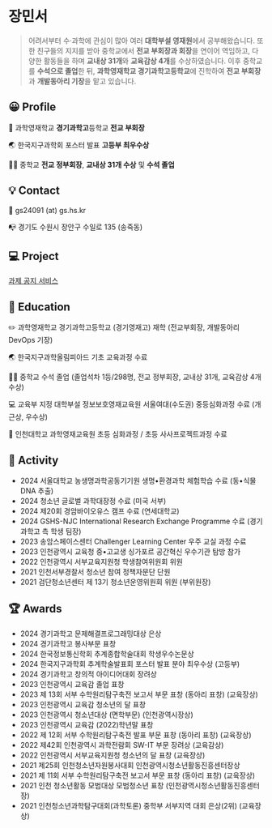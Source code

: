 # 장민서

> 어려서부터 수·과학에 관심이 많아 여러 **대학부설 영재원**에서 공부해왔습니다. 또한 친구들의 지지를 받아 중학교에서 **전교 부회장과 회장**을 연이어 역임하고, 다양한 활동들을 하며 **교내상 31개**와 **교육감상 4개**를 수상하였습니다. 이후 중학교를 **수석으로 졸업**한 뒤, **과학영재학교 경기과학고등학교**에 진학하여 **전교 부회장**과 **개발동아리 기장**을 맡고 있습니다.

## 😀 **Profile**

🏫 과학영재학교 **경기과학고**등학교 **전교 부회장**

🌏 한국지구과학회 포스터 발표 **고등부 최우수상**

👨‍🎓 중학교 **전교 정부회장**, **교내상 31개 수상** 및 **수석 졸업**

## 💡 Contact

📧 gs24091 (at) gs.hs.kr

📭 경기도 수원시 장안구 수일로 135 (송죽동)

## 💻 Project

[과제 공지 서비스](https://hw.minseo.net)

## 📖 Education

✏️ 과학영재학교 경기과학고등학교 (경기영재고) 재학 (전교부회장, 개발동아리 DevOps 기장)

🌏 한국지구과학올림피아드 기초 교육과정 수료

👨‍🎓 중학교 수석 졸업 (졸업석차 1등/298명, 전교 정부회장, 교내상 31개, 교육감상 4개 수상)

💻 교육부 지정 대학부설 정보보호영재교육원 서울여대(수도권) 중등심화과정 수료 (개근상, 우수상)

🧪 인천대학교 과학영재교육원 초등 심화과정 / 초등 사사프로젝트과정 수료

## 🧭 Activity

- 2024 서울대학교 농생명과학공동기기원 생명•환경과학 체험학습 수료 (동•식물 DNA 추출)
- 2024 청소년 글로벌 과학대장정 수료 (미국 서부)
- 2024 제20회 경암바이오유스 캠프 수료 (연세대학교)
- 2024 GSHS-NJC International Research Exchange Programme 수료 (경기과학고 측 학생 팀장)
- 2023 송암스페이스센터 Challenger Learning Center 우주 교실 과정 수료
- 2023 인천광역시 교육청 중•고교생 싱가포르 공간혁신 우수기관 탐방 참가
- 2022 인천광역시 서부교육지원청 학생참여위원회 위원
- 2021 인천서부경찰서 청소년 참여 정책자문단 단원
- 2021 검단청소년센터 제 13기 청소년운영위원회 위원 (부위원장)

## 🏆 Awards

- 2024 경기과학고 문제해결프로그래밍대상 은상
- 2024 경기과학고 봉사부문 표창
- 2024 한국정보통신학회 추계종합학술대회 학생우수논문상
- 2024 한국지구과학회 추계학술발표회 포스터 발표 분야 최우수상 (고등부)
- 2024 경기과학고 창의적 아이디어대회 장려상
- 2023 인천광역시 교육감 졸업 표창
- 2023 제 13회 서부 수학원리탐구축전 보고서 부문 표창 (동아리 표창) (교육장상)
- 2023 인천광역시 교육감 청소년의 달 표창
- 2023 인천광역시 청소년대상 (면학부문) (인천광역시장상)
- 2023 인천광역시 교육감 (2022)학년말 표창
- 2022 제 12회 서부 수학원리탐구축전 발표 부문 표창 (동아리 표창) (교육장상)
- 2022 제42회 인천광역시 과학전람회 SW-IT 부문 장려상 (교육감상)
- 2022 인천광역시 서부교육지원청 청소년의 달 표창 (교육장상)
- 2021 제25회 인천청소년자원봉사대회 인천광역시청소년활동진흥센터장상
- 2021 제 11회 서부 수학원리탐구축전 보고서 부문 표창 (동아리 표창) (교육장상)
- 2021 인천 청소년활동 모범대상 모범청소년 표창 (인천광역시청소년활동진흥센터장)
- 2021 인천청소년과학탐구대회(과학토론) 중학부 서부지역 대회 은상(2위) (교육장상)
